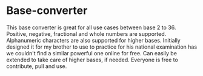 # Base-converter
This base converter is great for all use cases between base 2 to 36.
Positive, negative, fractional and whole numbers are supported.
Alphanumeric characters are also supported for higher bases.
Initially designed it for my brother to use to practice for his national examination has we couldn't find a similar powerful one online for free.
Can easily be extended to take care of higher bases, if needed.
Everyone is free to contribute, pull and use.
